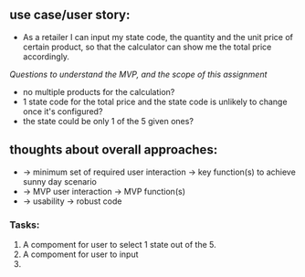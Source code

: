 ## use case/user story: 
- As a retailer I can input my state code, the quantity and the unit price of certain product, so that the calculator can show me the total price accordingly. 

_Questions to understand the MVP, and the scope of this assignment_
  - no multiple products for the calculation? 
  - 1 state code for the total price and the state code is unlikely to change once it's configured?
  - the state could be only 1 of the 5 given ones? 

## thoughts about overall approaches:
- 
  -> minimum set of required user interaction -> key function(s) to achieve sunny day scenario 
- 
  -> MVP user interaction -> MVP function(s) 
- 
  -> usability -> robust code


### Tasks:
1. A compoment for user to select 1 state out of the 5.  
2. A compoment for user to input 
3. 
